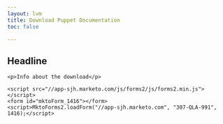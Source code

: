 ```yaml
---
layout: lvm
title: Download Puppet Documentation
toc: false

---
```


<section class="promo-lvm">
    <h2>Headline</h2>

    <p>Info about the download</p>

    <script src="//app-sjh.marketo.com/js/forms2/js/forms2.min.js"></script>
    <form id="mktoForm_1416"></form>
    <script>MktoForms2.loadForm("//app-sjh.marketo.com", "307-QLA-991", 1416);</script>

</section>
